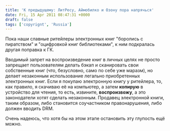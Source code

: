 ```yaml
---
title: 'К предыдущему: ЛитРесу, Аймобилко и Озону пора напрячься'
date: Fri, 15 Apr 2011 08:47:31 +0000
draft: false
tags: ['copyrignt', 'Russia']
---
```


Пока наши славные ритейлеры электронных книг "боролись с пиратством" и "оцифровкой книг библиотеками", к ним подкралась другая поправка к ГК.

Вводимый запрет на воспроизведение книг в личных целях не просто запрещает пользователям делать бэкап и сканировать свои собственные книг (что, безусловно, само по себе уже маразм), но делает незаконным использование легально приобретенных электронных книг. Если я покупаю электронную книгу у ритейлера, то, как правило, я скачиваю её на компьютер, а затем **копирую** в устройство для чтения, то есть, извините, **воспроизвожу**, а это законодатели хотят сделать незаконным. Продавец электронной книги, таким образом, либо становится соучастником правонарушения, либо должен вводить DRM.

Очень надеюсь, что хотя бы на этом этапе остановить эту глупость ещё можно.
